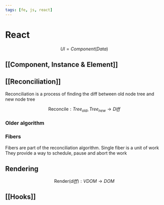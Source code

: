 ```yaml
---
tags: [fe, js, react]
---
```


# React

$$
	UI = Component(Data)
$$

## [[Component, Instance & Element]]

## [[Reconciliation]]
Reconciliation is a process of finding the diff between old node tree and new node tree

$$
\text{Reconcile}: Tree_{old}, Tree_{new} \to Diff
$$

### Older algorithm

### Fibers
Fibers are part of the reconciliation algorithm. Single fiber is a unit of work 
They provide a way to schedule, pause and abort the work

## Rendering
$$
	\text{Render}(diff): VDOM \to DOM
$$


## [[Hooks]]